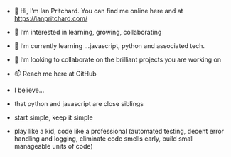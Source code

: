 - 👋 Hi, I’m Ian Pritchard. You can find me online here and at https://ianpritchard.com/
- 👀 I’m interested in learning, growing, collaborating
- 🌱 I’m currently learning ...javascript, python and associated tech.
- 💞️ I’m looking to collaborate on the brilliant projects you are working on
- 📫 Reach me here at GitHub

- I believe...
- that python and javascript are close siblings
- start simple, keep it simple
- play like a kid, code like a professional (automated testing, decent error handling and logging, eliminate code smells early, build small manageable units of code)

<!---
pritchardians/pritchardians is a ✨ special ✨ repository because its `README.md` (this file) appears on your GitHub profile.
You can click the Preview link to take a look at your changes.
--->
